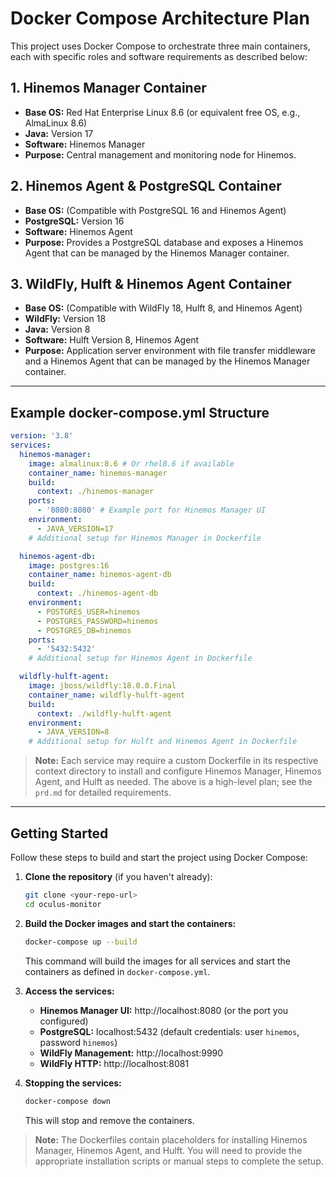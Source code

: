 # Docker Compose Architecture Plan

This project uses Docker Compose to orchestrate three main containers, each with specific roles and software requirements as described below:

## 1. Hinemos Manager Container

- **Base OS:** Red Hat Enterprise Linux 8.6 (or equivalent free OS, e.g., AlmaLinux 8.6)
- **Java:** Version 17
- **Software:** Hinemos Manager
- **Purpose:** Central management and monitoring node for Hinemos.

## 2. Hinemos Agent & PostgreSQL Container

- **Base OS:** (Compatible with PostgreSQL 16 and Hinemos Agent)
- **PostgreSQL:** Version 16
- **Software:** Hinemos Agent
- **Purpose:** Provides a PostgreSQL database and exposes a Hinemos Agent that can be managed by the Hinemos Manager container.

## 3. WildFly, Hulft & Hinemos Agent Container

- **Base OS:** (Compatible with WildFly 18, Hulft 8, and Hinemos Agent)
- **WildFly:** Version 18
- **Java:** Version 8
- **Software:** Hulft Version 8, Hinemos Agent
- **Purpose:** Application server environment with file transfer middleware and a Hinemos Agent that can be managed by the Hinemos Manager container.

---

## Example docker-compose.yml Structure

```yaml
version: '3.8'
services:
  hinemos-manager:
    image: almalinux:8.6 # Or rhel8.6 if available
    container_name: hinemos-manager
    build:
      context: ./hinemos-manager
    ports:
      - '8080:8080' # Example port for Hinemos Manager UI
    environment:
      - JAVA_VERSION=17
    # Additional setup for Hinemos Manager in Dockerfile

  hinemos-agent-db:
    image: postgres:16
    container_name: hinemos-agent-db
    build:
      context: ./hinemos-agent-db
    environment:
      - POSTGRES_USER=hinemos
      - POSTGRES_PASSWORD=hinemos
      - POSTGRES_DB=hinemos
    ports:
      - '5432:5432'
    # Additional setup for Hinemos Agent in Dockerfile

  wildfly-hulft-agent:
    image: jboss/wildfly:18.0.0.Final
    container_name: wildfly-hulft-agent
    build:
      context: ./wildfly-hulft-agent
    environment:
      - JAVA_VERSION=8
    # Additional setup for Hulft and Hinemos Agent in Dockerfile
```

> **Note:** Each service may require a custom Dockerfile in its respective context directory to install and configure Hinemos Manager, Hinemos Agent, and Hulft as needed. The above is a high-level plan; see the `prd.md` for detailed requirements.

---

## Getting Started

Follow these steps to build and start the project using Docker Compose:

1. **Clone the repository** (if you haven't already):

   ```bash
   git clone <your-repo-url>
   cd oculus-monitor
   ```

2. **Build the Docker images and start the containers:**

   ```bash
   docker-compose up --build
   ```

   This command will build the images for all services and start the containers as defined in `docker-compose.yml`.

3. **Access the services:**

   - **Hinemos Manager UI:** http://localhost:8080 (or the port you configured)
   - **PostgreSQL:** localhost:5432 (default credentials: user `hinemos`, password `hinemos`)
   - **WildFly Management:** http://localhost:9990
   - **WildFly HTTP:** http://localhost:8081

4. **Stopping the services:**
   ```bash
   docker-compose down
   ```
   This will stop and remove the containers.

> **Note:** The Dockerfiles contain placeholders for installing Hinemos Manager, Hinemos Agent, and Hulft. You will need to provide the appropriate installation scripts or manual steps to complete the setup.
